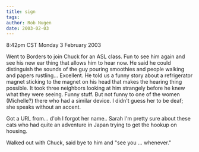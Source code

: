 ```yaml
---
title: sign
tags: 
author: Rob Nugen
date: 2003-02-03
---
```


<p class=date>8:42pm CST Monday 3 February 2003</p>

<p>Went to Borders to join Chuck for an ASL class.  Fun to see him
again and see his new ear thing that allows him to hear now.  He said
he could distinguish the sounds of the guy pouring smoothies and
people walking and papers rustling...  Excellent.  He told us a funny
story about a refrigerator magnet sticking to the magnet on his head
that makes the hearing thing possible.  It took three neighbors
looking at him strangely before he knew what they were seeing.  Funny
stuff.  But not funny to one of the women (Michelle?) there who had a similar
device.  I didn't guess her to be deaf; she speaks without an
accent.</p>

<p>Got a URL from... d'oh I forgot her name..  Sarah I'm pretty sure
about these cats who had quite an adventure in Japan trying to get the
hookup on housing.</p>

<p>Walked out with Chuck, said bye to him and "see you
... whenever."</p>
